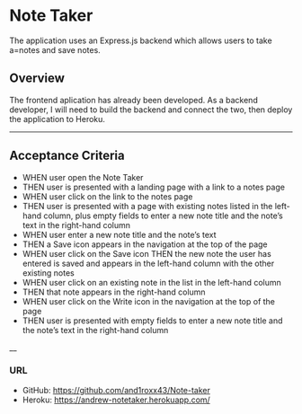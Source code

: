 # Note Taker
The application uses an Express.js backend which allows users to take a=notes and save notes.

## Overview
The frontend aplication has already been developed. As a backend developer, I will need to build the backend and connect the two, then deploy the application to Heroku.
___

## Acceptance Criteria
- WHEN user open the Note Taker
- THEN user is presented with a landing page with a link to a notes page
- WHEN user click on the link to the notes page
- THEN user is presented with a page with existing notes listed in the left-hand column, plus empty fields to enter a new note title and the note’s text in the right-hand column
- WHEN user enter a new note title and the note’s text
- THEN a Save icon appears in the navigation at the top of the page
- WHEN user click on the Save icon
THEN the new note the user has entered is saved and appears in the left-hand column with the other existing notes
- WHEN user click on an existing note in the list in the left-hand column
- THEN that note appears in the right-hand column
- WHEN user click on the Write icon in the navigation at the top of the page
- THEN user is presented with empty fields to enter a new note title and the note’s text in the right-hand column

__
### URL
- GitHub: https://github.com/and1roxx43/Note-taker
- Heroku: https://andrew-notetaker.herokuapp.com/

